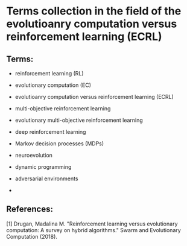 # Terms collection in the field of the evolutioanry computation versus reinforcement learning (ECRL)

## Terms:

* reinforcement learning (RL)

* evolutionary computation (EC)

* evolutioanry computation versus reinforcement learning (ECRL)

* multi-objective reinforcement learning 

* evolutionary multi-objective reinforcement learning 

* deep reinforcement learning 

* Markov decision processes (MDPs)

* neuroevolution

* dynamic programming

* adversarial environments

* 


## References:

[1] Drugan, Madalina M. "Reinforcement learning versus evolutionary computation: A survey on hybrid algorithms." Swarm and Evolutionary Computation (2018).
